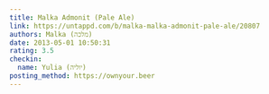 ```yaml
---
title: Malka Admonit (Pale Ale)
link: https://untappd.com/b/malka-malka-admonit-pale-ale/20807
authors: Malka (מלכה)
date: 2013-05-01 10:50:31
rating: 3.5
checkin:
  name: Yulia (יוליה)
posting_method: https://ownyour.beer
---
```

